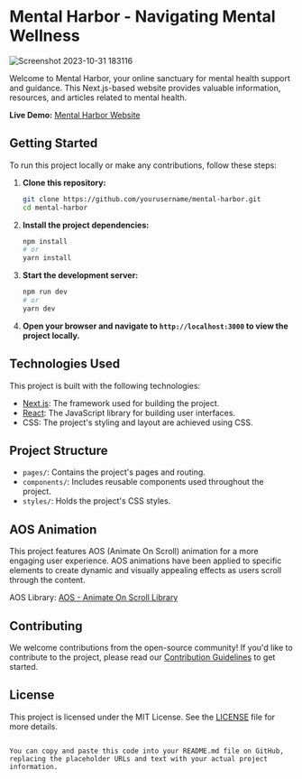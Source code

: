 # Mental Harbor - Navigating Mental Wellness

![Screenshot 2023-10-31 183116](https://github.com/hanishtharwani123/MentalHarbor/assets/104623869/d7d682f8-6942-40de-9437-b51ac2ebd88b)


Welcome to Mental Harbor, your online sanctuary for mental health support and guidance. This Next.js-based website provides valuable information, resources, and articles related to mental health.

**Live Demo:** [Mental Harbor Website](https://mental-harbor.vercel.app/)

## Getting Started

To run this project locally or make any contributions, follow these steps:

1. **Clone this repository:**

   ```bash
   git clone https://github.com/yourusername/mental-harbor.git
   cd mental-harbor
   ```

2. **Install the project dependencies:**

   ```bash
   npm install
   # or
   yarn install
   ```

3. **Start the development server:**

   ```bash
   npm run dev
   # or
   yarn dev
   ```

4. **Open your browser and navigate to `http://localhost:3000` to view the project locally.**


## Technologies Used

This project is built with the following technologies:

- [Next.js](https://nextjs.org/): The framework used for building the project.
- [React](https://reactjs.org/): The JavaScript library for building user interfaces.
- CSS: The project's styling and layout are achieved using CSS.

## Project Structure

- `pages/`: Contains the project's pages and routing.
- `components/`: Includes reusable components used throughout the project.
- `styles/`: Holds the project's CSS styles.

## AOS Animation

This project features AOS (Animate On Scroll) animation for a more engaging user experience. AOS animations have been applied to specific elements to create dynamic and visually appealing effects as users scroll through the content.

AOS Library: [AOS - Animate On Scroll Library](https://github.com/michalsnik/aos)

## Contributing

We welcome contributions from the open-source community! If you'd like to contribute to the project, please read our [Contribution Guidelines](CONTRIBUTING.md) to get started.

## License

This project is licensed under the MIT License. See the [LICENSE](LICENSE) file for more details.
```

You can copy and paste this code into your README.md file on GitHub, replacing the placeholder URLs and text with your actual project information.
